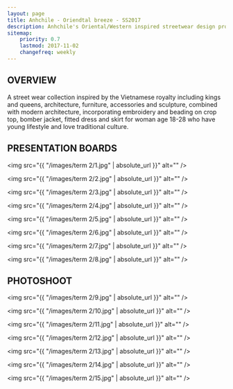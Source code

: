 ```yaml
---
layout: page
title: Anhchile - Oriendtal breeze - SS2017
description: Anhchile's Oriental/Western inspired streetwear design project FW2017 with presentation boards and photoshoot.  
sitemap:
    priority: 0.7
    lastmod: 2017-11-02
    changefreq: weekly
---
```


## OVERVIEW

A street wear collection inspired by the Vietnamese royalty including kings and queens, architecture, furniture, accessories and sculpture, combined with modern architecture, incorporating embroidery and beading on crop top, bomber jacket, fitted dress and skirt for woman age 18-28 who have young lifestyle and love traditional culture. 

## PRESENTATION BOARDS

<span class="image fit"><img src="{{ "/images/term 2/1.jpg" | absolute_url }}" alt="" /></span>

<span class="image fit"><img src="{{ "/images/term 2/2.jpg" | absolute_url }}" alt="" /></span>

<span class="image fit"><img src="{{ "/images/term 2/3.jpg" | absolute_url }}" alt="" /></span>

<span class="image fit"><img src="{{ "/images/term 2/4.jpg" | absolute_url }}" alt="" /></spmy>

<span class="image fit"><img src="{{ "/images/term 2/5.jpg" | absolute_url }}" alt="" /></span>

<span class="image fit"><img src="{{ "/images/term 2/6.jpg" | absolute_url }}" alt="" /></span>

<span class="image fit"><img src="{{ "/images/term 2/7.jpg" | absolute_url }}" alt="" /></span> 

<span class="image fit"><img src="{{ "/images/term 2/8.jpg" | absolute_url }}" alt="" /></span> 

## PHOTOSHOOT

<span class="image fit"><img src="{{ "/images/term 2/9.jpg" | absolute_url }}" alt="" /></span>

<span class="image fit"><img src="{{ "/images/term 2/10.jpg" | absolute_url }}" alt="" /></span>

<span class="image fit"><img src="{{ "/images/term 2/11.jpg" | absolute_url }}" alt="" /></span>

<span class="image fit"><img src="{{ "/images/term 2/12.jpg" | absolute_url }}" alt="" /></span>

<span class="image fit"><img src="{{ "/images/term 2/13.jpg" | absolute_url }}" alt="" /></span>

<span class="image fit"><img src="{{ "/images/term 2/14.jpg" | absolute_url }}" alt="" /></span>

<span class="image fit"><img src="{{ "/images/term 2/15.jpg" | absolute_url }}" alt="" /></span>


